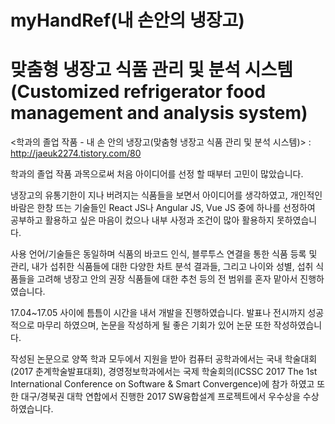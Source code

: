# myHandRef(내 손안의 냉장고)
# 맞춤형 냉장고 식품 관리 및 분석 시스템(Customized refrigerator food management and analysis system)

<학과의 졸업 작품 - 내 손 안의 냉장고(맞춤형 냉장고 식품 관리 및 분석 시스템)> : http://jaeuk2274.tistory.com/80

학과의 졸업 작품 과목으로써 처음 아이디어를 선정 할 때부터 고민이 많았습니다. 

냉장고의 유통기한이 지나 버려지는 식품들을 보면서 아이디어를 생각하였고, 개인적인 바람은 한창 뜨는 기술들인 React JS나 Angular JS, Vue JS 중에 하나를 선정하여 공부하고 활용하고 싶은 마음이 컸으나 내부 사정과 조건이 많아 활용하지 못하였습니다. 

사용 언어/기술들은 동일하며 식품의 바코드 인식, 블루투스 연결을 통한 식품 등록 및 관리, 내가 섭취한 식품들에 대한 다양한 차트 분석 결과들, 그리고 나이와 성별, 섭취 식품들을 고려해 냉장고 안의 권장 식품들에 대한 추천 등의 전 범위를 혼자 맡아서 진행하였습니다. 

17.04~17.05 사이에 틈틈이 시간을 내서 개발을 진행하였습니다. 발표나 전시까지 성공적으로 마무리 하였으며, 논문을 작성하게 될 좋은 기회가 있어 논문 또한 작성하였습니다.

 작성된 논문으로 양쪽 학과 모두에서 지원을 받아 컴퓨터 공학과에서는 국내 학술대회(2017 춘계학술발표대회), 
 경영정보학과에서는 국제 학술회의(ICSSC 2017 The 1st International Conference on Software & Smart Convergence)에 참가 하였고 
 또한 대구/경북권 대학 연합에서 진행한 2017 SW융합설계 프로젝트에서 우수상을 수상하였습니다.
